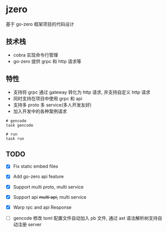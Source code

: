 # jzero

基于 go-zero 框架项目的代码设计

## 技术栈

* cobra 实现命令行管理
* go-zero 提供 grpc 和 http 请求等

## 特性

* 支持将 grpc 通过 gateway 转化为 http 请求, 并支持自定义 http 请求
* 同时支持在项目中使用 grpc 和 api
* 支持多 proto 多 service(多人开发友好)
* 加入开发中的各种案例请求

```shell
# gencode
task gencode

# run
task run
```

## TODO

- [x] Fix static embed files
- [x] Add go-zero api feature
- [x] Support multi proto, multi service
- [x] Support api ~~multi api,~~ multi service
- [x] Warp rpc and api Response
- [ ] gencode 修改 toml 配置文件自动加入 pb 文件, 通过 ast 语法解析树支持自动注册 server


